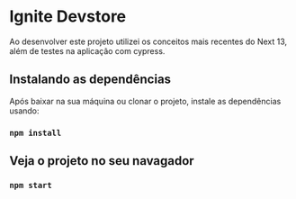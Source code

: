 # Ignite Devstore

Ao desenvolver este projeto utilizei os conceitos mais recentes do Next 13, além de testes na aplicação com cypress.

## Instalando as dependências

Após baixar na sua máquina ou clonar o projeto, instale as dependências usando:

### `npm install`

## Veja o projeto no seu navagador

### `npm start`
